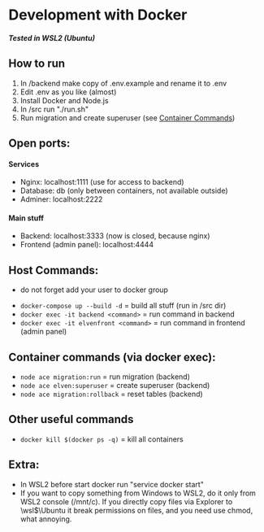 
# Development with Docker #
##### Tested in WSL2 (Ubuntu)


## How to run
1. In /backend make copy of .env.example and rename it to .env
2. Edit .env as you like (almost)
3. Install Docker and Node.js
4. In /src run "./run.sh"
5. Run migration and create superuser (see [Container Commands](#container-commands))


## Open ports:
#### Services
- Nginx: localhost:1111 (use for access to backend)
- Database: db (only between containers, not available outside)
- Adminer: localhost:2222
#### Main stuff
- Backend: localhost:3333 (now is closed, because nginx)
- Frontend (admin panel): localhost:4444


## <a name="host-commands"></a>Host Commands:
* do not forget add your user to docker group
- ```docker-compose up --build -d``` = build all stuff (run in /src dir)
- ```docker exec -it backend <command>``` = run command in backend
- ```docker exec -it elvenfront <command>``` = run command in frontend (admin panel)


## <a name="container-commands"></a>Container commands (via docker exec):
- ```node ace migration:run``` = run migration (backend)
- ```node ace elven:superuser``` = create superuser (backend)
- ```node ace migration:rollback``` = reset tables (backend)


## Other useful commands
- ```docker kill $(docker ps -q)``` = kill all containers


## Extra:
- In WSL2 before start docker run "service docker start"
- If you want to copy something from Windows to WSL2, do it only from WSL2 console (/mnt/c). If you directly copy files via Explorer to \\wsl$\Ubuntu it break permissions on files, and you need use chmod, what annoying.